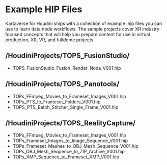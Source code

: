 # Example HIP Files

Kartaverse for Houdini ships with a collection of example .hip files you can use to learn data node workflows. The sample projects cover XR industry focused concepts that will help you prepare content for use in virtual production, XR, VR, and fulldome projects.

## /HoudiniProjects/TOPS_FusionStudio/
- TOPS_FusionStudio_Fusion_Render_Node_V001.hip

## /HoudiniProjects/TOPS_Panotools/
- TOPs_FFmpeg_Movies_to_Frameset_Images_V001.hip
- TOPs_PTS_to_Frameset_Folders_V001.hip
- TOPS_PTS_Batch_Stitcher_Single_Frame_V001.hip

## /HoudiniProjects/TOPS_RealityCapture/
- TOPs_FFmpeg_Movies_to_Frameset_Images_V001.hip
- TOPs_Frameset_Images_to_Image_Sequence_V001.hip
- TOPs_Frameset_Meshes_to_OBJ_Mesh_Sequence_V001.hip
- TOPs_OBJ_Mesh_Sequence_to_ZIP_Archive_V001.hip
- TOPs_XMP_Sequence_to_Frameset_XMP_V001.hip
